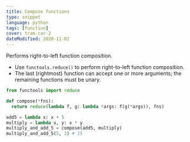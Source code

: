 ```yaml
---
title: Compose functions
type: snippet
language: python
tags: [function]
cover: tram-car-2
dateModified: 2020-11-02
---
```


Performs right-to-left function composition.

- Use `functools.reduce()` to perform right-to-left function composition.
- The last (rightmost) function can accept one or more arguments; the remaining functions must be unary.

```py
from functools import reduce

def compose(*fns):
  return reduce(lambda f, g: lambda *args: f(g(*args)), fns)

add5 = lambda x: x + 5
multiply = lambda x, y: x * y
multiply_and_add_5 = compose(add5, multiply)
multiply_and_add_5(5, 2) # 15
```
